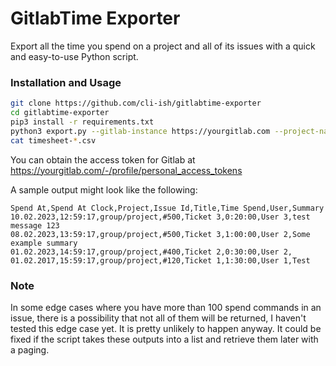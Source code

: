 # GitlabTime Exporter

Export all the time you spend on a project and all of its issues with a quick and easy-to-use Python script.

### Installation and Usage

```bash
git clone https://github.com/cli-ish/gitlabtime-exporter
cd gitlabtime-exporter
pip3 install -r requirements.txt
python3 export.py --gitlab-instance https://yourgitlab.com --project-name group/project --access-token xxxxx-XxXxXxXxXxXxXxXxXxXx
cat timesheet-*.csv
```

You can obtain the access token for Gitlab at https://yourgitlab.com/-/profile/personal_access_tokens

A sample output might look like the following:

```csv
Spend At,Spend At Clock,Project,Issue Id,Title,Time Spend,User,Summary
10.02.2023,12:59:17,group/project,#500,Ticket 3,0:20:00,User 3,test message 123
08.02.2023,13:59:17,group/project,#500,Ticket 3,1:00:00,User 2,Some example summary
01.02.2023,14:59:17,group/project,#400,Ticket 2,0:30:00,User 2,
01.02.2017,15:59:17,group/project,#120,Ticket 1,1:30:00,User 1,Test
```

### Note

In some edge cases where you have more than 100 spend commands in an issue, there is a possibility that not all of them will be returned,
I haven't tested this edge case yet. It is pretty unlikely to happen anyway. It could be fixed if the script takes these outputs into a list
and retrieve them later with a paging.
